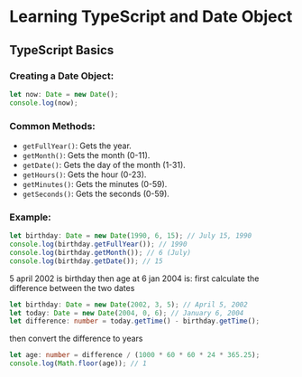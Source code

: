 # Learning TypeScript and Date Object

## TypeScript Basics
### Creating a Date Object:
```typescript
let now: Date = new Date();
console.log(now);
```

### Common Methods:
- `getFullYear()`: Gets the year.
- `getMonth()`: Gets the month (0-11).
- `getDate()`: Gets the day of the month (1-31).
- `getHours()`: Gets the hour (0-23).
- `getMinutes()`: Gets the minutes (0-59).
- `getSeconds()`: Gets the seconds (0-59).

### Example:
```typescript
let birthday: Date = new Date(1990, 6, 15); // July 15, 1990
console.log(birthday.getFullYear()); // 1990
console.log(birthday.getMonth()); // 6 (July)
console.log(birthday.getDate()); // 15
```

5 april 2002 is birthday then age at 6 jan 2004 is:
first calculate the difference between the two dates
```typescript
let birthday: Date = new Date(2002, 3, 5); // April 5, 2002
let today: Date = new Date(2004, 0, 6); // January 6, 2004
let difference: number = today.getTime() - birthday.getTime();
```
then convert the difference to years
```typescript
let age: number = difference / (1000 * 60 * 60 * 24 * 365.25);
console.log(Math.floor(age)); // 1
```